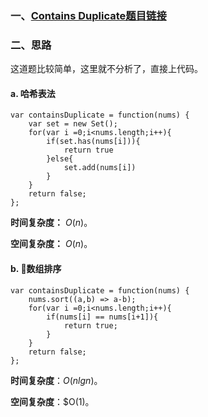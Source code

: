 ### 一、[Contains Duplicate题目链接](https://leetcode.com/problems/contains-duplicate/)
### 二、思路
这道题比较简单，这里就不分析了，直接上代码。
#### a. 哈希表法
```
var containsDuplicate = function(nums) {
    var set = new Set();
    for(var i =0;i<nums.length;i++){
        if(set.has(nums[i])){
            return true
        }else{
            set.add(nums[i])
        }
    }
    return false;
};
```
**时间复杂度：** $O(n)$。

**空间复杂度：** $O(n)$。
#### b. 数组排序
```
var containsDuplicate = function(nums) {
    nums.sort((a,b) => a-b);
    for(var i =0;i<nums.length;i++){
        if(nums[i] == nums[i+1]){
            return true;
        }
    }
    return false;
};
```
**时间复杂度**：$O(nlgn)$。

**空间复杂度**：$O(1)。
